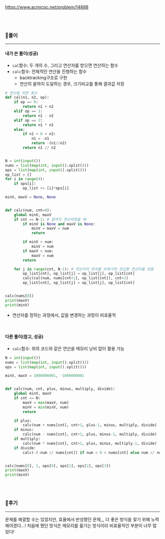 <https://www.acmicpc.net/problem/14888>

<br>

<br>

### 📌풀이

----

#### 내가 쓴 풀이(성공)

- `cal`함수: 두 개의 수, 그리고 연산자를 받으면 연산하는 함수
- `calc`함수: 전체적인 연산을 진행하는 함수
  - backtracking구조로 구현
  - 연산의 끝까지 도달하는 경우, 크기비교를 통해 결과값 저장

```python
# 연산을 위한 함수
def cal(n1, n2, op):
    if op == 0:
        return n1 + n2
    elif op == 1:
        return n1 - n2
    elif op == 2:
        return n1 * n2
    else:
        if n1 < 0 < n2:
            n1 = -n1
            return -(n1//n2)
        return n1 // n2


N = int(input())
nums = list(map(int, input().split()))
ops = list(map(int, input().split()))
op_list = []
for i in range(4):
    if ops[i]:
        op_list += [i]*ops[i]

minV, maxV = None, None


def calc(num, cnt=0):
    global minV, maxV
    if cnt == N-1: # 끝까지 연산하였을 때
        if minV is None and maxV is None:
            minV = maxV = num
            return

        if minV > num:
            minV = num
        if maxV < num:
            maxV = num
        return

    for j in range(cnt, N-1): # 연산자의 위치를 바꿔가며 연산할 연산자를 정함
        op_list[cnt], op_list[j] = op_list[j], op_list[cnt]
        calc(cal(num, nums[cnt+1], op_list[cnt]), cnt+1)
        op_list[cnt], op_list[j] = op_list[j], op_list[cnt]


calc(nums[0])
print(maxV)
print(minV)
```

- 연산자를 정하는 과정에서, 값을 변경하는 과정이 비효율적

<br>

#### 다른 풀이(참고, 성공)

- `calc`함수: 위의 코드와 같은 연산을 메모리 낭비 없이 활용 가능

```python
N = int(input())
nums = list(map(int, input().split()))
ops = list(map(int, input().split()))

minV, maxV = 1000000001, -1000000001


def calc(num, cnt, plus, minus, multiply, divide):
    global minV, maxV
    if cnt == N:
        maxV = max(maxV, num)
        minV = min(minV, num)
        return

    if plus:
        calc(num + nums[cnt], cnt+1, plus-1, minus, multiply, divide)
    if minus:
        calc(num - nums[cnt], cnt+1, plus, minus-1, multiply, divide)
    if multiply:
        calc(num * nums[cnt], cnt+1, plus, minus, multiply-1, divide)
    if divide:
        calc(-(-num // nums[cnt]) if num < 0 < nums[cnt] else num // nums[cnt], cnt+1, plus, minus, multiply, divide-1)


calc(nums[0], 1, ops[0], ops[1], ops[2], ops[3])
print(maxV)
print(minV)
```

<br>

<br>

### 📌후기

---

문제를 해결할 수는 있었지만, 효율에서 반성했던 문제,,, 더 좋은 방식을 찾기 위해 노력해야겠다...! 처음에 짰던 방식은 메모리를 옮기는 방식이라 비효율적인 부분이 너무 많았다!

